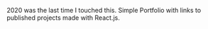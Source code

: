  2020 was the last time I touched this. Simple Portfolio with links to published projects made with React.js.
